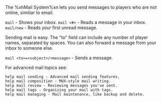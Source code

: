The %xhMail System%xn lets you send messages to players who are not online, similiar to email.

`mail` - Shows your inbox.
`mail <#>` - Reads a message in your inbox.
`mail/new` - Reads your first unread message.
    
Sending mail is easy. The "to" field can include any number of player names, separated by spaces. You can also forward a message from your inbox to someone else.

`mail <to>=<subject>/<message>` - Sends a message.
    
For advanced mail topics see:

    help mail sending - Advanced mail sending features.
    help mail composition - MUX-style mail writing.
    help mail review - Reviewing messages you've sent.
    help mail tags - Organizing your mail with tags.
    help mail managing - Mail maintenance, like backup and delete.
